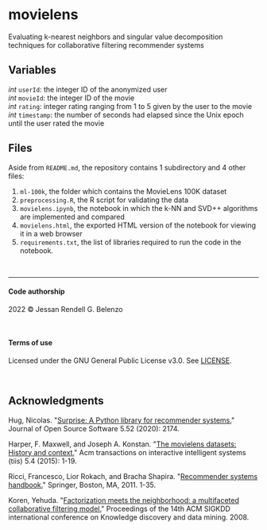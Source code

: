 # movielens

Evaluating k-nearest neighbors and singular value decomposition techniques for collaborative filtering recommender systems

## Variables

*int* `userId`: the integer ID of the anonymized user  
*int* `movieId`: the integer ID of the movie  
*int* `rating`: integer rating ranging from 1 to 5 given by the user to the movie  
*int* `timestamp`: the number of seconds had elapsed since the Unix epoch until the user rated the movie  

## Files

Aside from `README.md`, the repository contains 1 subdirectory and 4 other files:

1. `ml-100k`, the folder which contains the MovieLens 100K dataset
1. `preprocessing.R`, the R script for validating the data
1. `movielens.ipynb`, the notebook in which the k-NN and SVD++ algorithms are implemented and compared
1. `movielens.html`, the exported HTML version of the notebook for viewing it in a web browser
2. `requirements.txt`, the list of libraries required to run the code in the notebook.

<br>

- - -

#### Code authorship

2022 © Jessan Rendell G. Belenzo

<br>

#### Terms of use

Licensed under the GNU General Public License v3.0. See [LICENSE](https://github.com/jessanrendell/movielens/blob/main/LICENSE).

<br>

## Acknowledgments

Hug, Nicolas. "[Surprise: A Python library for recommender systems.](https://surpriselib.com/)" Journal of Open Source Software 5.52 (2020): 2174.

Harper, F. Maxwell, and Joseph A. Konstan. "[The movielens datasets: History and context.](https://grouplens.org/datasets/movielens/100k/)" Acm transactions on interactive intelligent systems (tiis) 5.4 (2015): 1-19.

Ricci, Francesco, Lior Rokach, and Bracha Shapira. "[Recommender systems handbook.](https://link.springer.com/chapter/10.1007/978-0-387-85820-3_1)" Springer, Boston, MA, 2011. 1-35.

Koren, Yehuda. "[Factorization meets the neighborhood: a multifaceted collaborative filtering model.](https://dl.acm.org/doi/abs/10.1145/1401890.1401944)" Proceedings of the 14th ACM SIGKDD international conference on Knowledge discovery and data mining. 2008.
